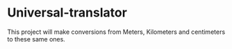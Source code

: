# Universal-translator
This project will make conversions from Meters, Kilometers and centimeters to these same ones.
